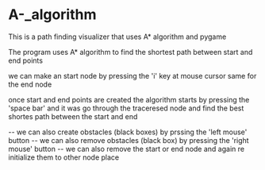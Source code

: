 # A-_algorithm
This is a path finding visualizer that uses A* algorithm and pygame

The program uses A* algorithm to find the shortest path between start and end points

we can make an start node by pressing the 'i' key at mouse cursor
same for the end node

once start and end points are created the algorithm starts by pressing the 'space bar'
and it was go through the traceresed node and find the best shortes path between the start and end

-- we can also create obstacles (black boxes) by prssing the 'left mouse' button
-- we can also remove obstacles (black box) by pressing the 'right mouse' button
-- we can also remove the start or end node and again re initialize them to other node place
